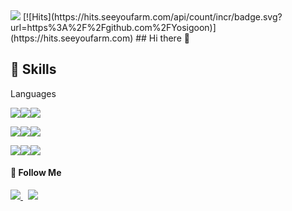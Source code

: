 <img src="https://img.shields.io/badge/github-181717?style=for-the-badge&logo=github&logoColor=white">
[![Hits](https://hits.seeyoufarm.com/api/count/incr/badge.svg?url=https%3A%2F%2Fgithub.com%2FYosigoon)](https://hits.seeyoufarm.com)            
## Hi there 👋

## 💪 Skills

Languages

<img src="https://img.shields.io/badge/JAVA-007396?style=for-the-badge&logo=java&logoColor=white"><img src="https://img.shields.io/badge/Spring-6DB33F?style=for-the-badge&logo=Spring&logoColor=white"><img src="https://img.shields.io/badge/PHP-a840ff?style=for-the-badge&logo=PHP&logoColor=white">

<img src="https://img.shields.io/badge/javascript-F7DF1E?style=for-the-badge&logo=javascript&logoColor=black"><img src="https://img.shields.io/badge/jquery-0769AD?style=for-the-badge&logo=jquery&logoColor=white"><img src="https://img.shields.io/badge/vue.js-4FC08D?style=for-the-badge&logo=vue.js&logoColor=white">

<img src="https://img.shields.io/badge/mysql-4479A1?style=for-the-badge&logo=mysql&logoColor=white"><img src="https://img.shields.io/badge/mariaDB-003545?style=for-the-badge&logo=mariaDB&logoColor=white"><img src="https://img.shields.io/badge/oracle-F80000?style=for-the-badge&logo=oracle&logoColor=white">


<h4 align="left">🌈 Follow Me</h4>
<p align="left">
	<a href="https://www.instagram.com/_hyeong_won/"><img src="https://img.shields.io/badge/Instagram-E4405F?style=flat-square&logo=Instagram&logoColor=white&link=https://www.instagram.com/_hyeong_won/"/>
	</a>&nbsp
	<a href="mailto:yosigoon@gmail.com">
		<img src="https://img.shields.io/badge/Gmail-d14836?style=flat-square&logo=Gmail&logoColor=white&link=yosigoon@gmail.com"/>
	</a>
</p>

<!--
**Yosigoon/Yosigoon** is a ✨ _special_ ✨ repository because its `README.md` (this file) appears on your GitHub profile.

Here are some ideas to get you started:

- 🔭 I’m currently working on ...
- 🌱 I’m currently learning ...
- 👯 I’m looking to collaborate on ...
- 🤔 I’m looking for help with ...
- 💬 Ask me about ...
- 📫 How to reach me: ...
- 😄 Pronouns: ...
- ⚡ Fun fact: ...
-->
